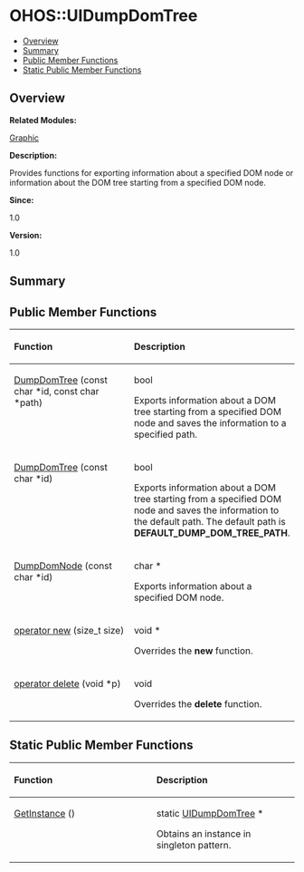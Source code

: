 # OHOS::UIDumpDomTree<a name="EN-US_TOPIC_0000001055518118"></a>

-   [Overview](#section1195032736165635)
-   [Summary](#section1107489991165635)
-   [Public Member Functions](#pub-methods)
-   [Static Public Member Functions](#pub-static-methods)

## **Overview**<a name="section1195032736165635"></a>

**Related Modules:**

[Graphic](graphic.md)

**Description:**

Provides functions for exporting information about a specified DOM node or information about the DOM tree starting from a specified DOM node. 

**Since:**

1.0

**Version:**

1.0

## **Summary**<a name="section1107489991165635"></a>

## Public Member Functions<a name="pub-methods"></a>

<a name="table273380348165635"></a>
<table><thead align="left"><tr id="row1710505727165635"><th class="cellrowborder" valign="top" width="50%" id="mcps1.1.3.1.1"><p id="p1288380849165635"><a name="p1288380849165635"></a><a name="p1288380849165635"></a>Function</p>
</th>
<th class="cellrowborder" valign="top" width="50%" id="mcps1.1.3.1.2"><p id="p1439012825165635"><a name="p1439012825165635"></a><a name="p1439012825165635"></a>Description</p>
</th>
</tr>
</thead>
<tbody><tr id="row980657512165635"><td class="cellrowborder" valign="top" width="50%" headers="mcps1.1.3.1.1 "><p id="p872657293165635"><a name="p872657293165635"></a><a name="p872657293165635"></a><a href="graphic.md#ga04fbff1f92851a2ac55c4575cbc132e9">DumpDomTree</a> (const char *id, const char *path)</p>
</td>
<td class="cellrowborder" valign="top" width="50%" headers="mcps1.1.3.1.2 "><p id="p869443478165635"><a name="p869443478165635"></a><a name="p869443478165635"></a>bool </p>
<p id="p572328608165635"><a name="p572328608165635"></a><a name="p572328608165635"></a>Exports information about a DOM tree starting from a specified DOM node and saves the information to a specified path. </p>
</td>
</tr>
<tr id="row1170912091165635"><td class="cellrowborder" valign="top" width="50%" headers="mcps1.1.3.1.1 "><p id="p1181394499165635"><a name="p1181394499165635"></a><a name="p1181394499165635"></a><a href="graphic.md#ga25384e441719c58d5cfdc3c67f1e8625">DumpDomTree</a> (const char *id)</p>
</td>
<td class="cellrowborder" valign="top" width="50%" headers="mcps1.1.3.1.2 "><p id="p673811074165635"><a name="p673811074165635"></a><a name="p673811074165635"></a>bool </p>
<p id="p658046699165635"><a name="p658046699165635"></a><a name="p658046699165635"></a>Exports information about a DOM tree starting from a specified DOM node and saves the information to the default path. The default path is <strong id="b1180033932165635"><a name="b1180033932165635"></a><a name="b1180033932165635"></a>DEFAULT_DUMP_DOM_TREE_PATH</strong>. </p>
</td>
</tr>
<tr id="row232310251165635"><td class="cellrowborder" valign="top" width="50%" headers="mcps1.1.3.1.1 "><p id="p927260532165635"><a name="p927260532165635"></a><a name="p927260532165635"></a><a href="graphic.md#ga812e123f85aa3ff687908e19d23fc54f">DumpDomNode</a> (const char *id)</p>
</td>
<td class="cellrowborder" valign="top" width="50%" headers="mcps1.1.3.1.2 "><p id="p865949444165635"><a name="p865949444165635"></a><a name="p865949444165635"></a>char * </p>
<p id="p1613830603165635"><a name="p1613830603165635"></a><a name="p1613830603165635"></a>Exports information about a specified DOM node. </p>
</td>
</tr>
<tr id="row394812125165635"><td class="cellrowborder" valign="top" width="50%" headers="mcps1.1.3.1.1 "><p id="p986716783165635"><a name="p986716783165635"></a><a name="p986716783165635"></a><a href="graphic.md#ga4854963aa969ee20a6cd174a70f5cd23">operator new</a> (size_t size)</p>
</td>
<td class="cellrowborder" valign="top" width="50%" headers="mcps1.1.3.1.2 "><p id="p195698620165635"><a name="p195698620165635"></a><a name="p195698620165635"></a>void * </p>
<p id="p198249020165635"><a name="p198249020165635"></a><a name="p198249020165635"></a>Overrides the <strong id="b1958348960165635"><a name="b1958348960165635"></a><a name="b1958348960165635"></a>new</strong> function. </p>
</td>
</tr>
<tr id="row1889245362165635"><td class="cellrowborder" valign="top" width="50%" headers="mcps1.1.3.1.1 "><p id="p1524525580165635"><a name="p1524525580165635"></a><a name="p1524525580165635"></a><a href="graphic.md#gadf1997a0f56ac2b220e7f0f8e8e0a6ef">operator delete</a> (void *p)</p>
</td>
<td class="cellrowborder" valign="top" width="50%" headers="mcps1.1.3.1.2 "><p id="p1916393525165635"><a name="p1916393525165635"></a><a name="p1916393525165635"></a>void </p>
<p id="p1525139886165635"><a name="p1525139886165635"></a><a name="p1525139886165635"></a>Overrides the <strong id="b159039784165635"><a name="b159039784165635"></a><a name="b159039784165635"></a>delete</strong> function. </p>
</td>
</tr>
</tbody>
</table>

## Static Public Member Functions<a name="pub-static-methods"></a>

<a name="table591930121165635"></a>
<table><thead align="left"><tr id="row928522283165635"><th class="cellrowborder" valign="top" width="50%" id="mcps1.1.3.1.1"><p id="p1329468419165635"><a name="p1329468419165635"></a><a name="p1329468419165635"></a>Function</p>
</th>
<th class="cellrowborder" valign="top" width="50%" id="mcps1.1.3.1.2"><p id="p2002468723165635"><a name="p2002468723165635"></a><a name="p2002468723165635"></a>Description</p>
</th>
</tr>
</thead>
<tbody><tr id="row1205851665165635"><td class="cellrowborder" valign="top" width="50%" headers="mcps1.1.3.1.1 "><p id="p1957312904165635"><a name="p1957312904165635"></a><a name="p1957312904165635"></a><a href="graphic.md#ga9f1bc7dc04063baeb71a3d3106be2b51">GetInstance</a> ()</p>
</td>
<td class="cellrowborder" valign="top" width="50%" headers="mcps1.1.3.1.2 "><p id="p1292255558165635"><a name="p1292255558165635"></a><a name="p1292255558165635"></a>static <a href="ohos-uidumpdomtree.md">UIDumpDomTree</a> * </p>
<p id="p222701120165635"><a name="p222701120165635"></a><a name="p222701120165635"></a>Obtains an instance in singleton pattern. </p>
</td>
</tr>
</tbody>
</table>

